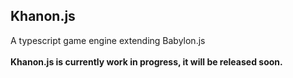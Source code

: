 Khanon.js
---------
A typescript game engine extending Babylon.js
<br>
<br>
**Khanon.js is currently work in progress, it will be released soon.**

